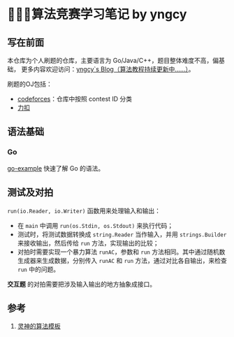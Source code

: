 #  💭💡🎈算法竞赛学习笔记 by yngcy

## 写在前面

本仓库为个人刷题的仓库，主要语言为 Go/Java/C++，题目整体难度不高，偏基础， 
更多内容欢迎访问：[yngcy`s Blog（算法教程持续更新中……）](https://blog.yngcy.com)。

刷题的OJ包括：
- [codeforces](https://codeforces.com)：仓库中按照 contest ID 分类
- [力扣](https://leetcode.cn)



## 语法基础

### Go

[go-example](https://gobyexample-cn.github.io/) 快速了解 Go 的语法。

## 测试及对拍

`run(io.Reader, io.Writer)` 函数用来处理输入和输出：

- 在 `main` 中调用 `run(os.Stdin, os.Stdout)` 来执行代码；
- 测试时，将测试数据转换成 `string.Reader` 当作输入，并用 `strings.Builder` 来接收输出，然后传给 `run` 方法，实现输出的比较；
- 对拍时需要实现一个暴力算法 `runAC`，参数和 `run` 方法相同。其中通过随机数生成器来生成数据，分别传入 `runAC` 和 `run` 方法，通过对比各自输出，来检查 `run` 中的问题。

**交互题** 的对拍需要把涉及输入输出的地方抽象成接口。

## 参考
1. [灵神的算法模板](https://github.com/EndlessCheng/codeforces-go)